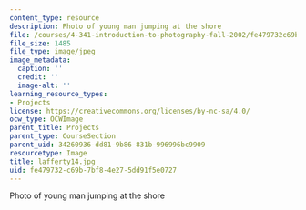 ```yaml
---
content_type: resource
description: Photo of young man jumping at the shore
file: /courses/4-341-introduction-to-photography-fall-2002/fe479732c69b7bf84e275dd91f5e0727_lafferty14.jpg
file_size: 1485
file_type: image/jpeg
image_metadata:
  caption: ''
  credit: ''
  image-alt: ''
learning_resource_types:
- Projects
license: https://creativecommons.org/licenses/by-nc-sa/4.0/
ocw_type: OCWImage
parent_title: Projects
parent_type: CourseSection
parent_uid: 34260936-dd81-9b86-831b-996996bc9909
resourcetype: Image
title: lafferty14.jpg
uid: fe479732-c69b-7bf8-4e27-5dd91f5e0727
---
```

Photo of young man jumping at the shore